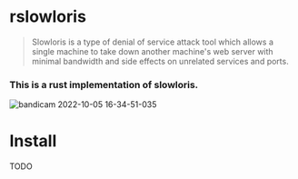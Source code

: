# rslowloris
> Slowloris is a type of denial of service attack tool which allows a single machine to take down another machine's web server with minimal bandwidth and side effects on unrelated services and ports.


### This is a rust implementation of slowloris.


![bandicam 2022-10-05 16-34-51-035](https://user-images.githubusercontent.com/100127291/194006077-523c7295-569f-449c-873b-acdfcd11f85e.gif)

# Install
TODO
